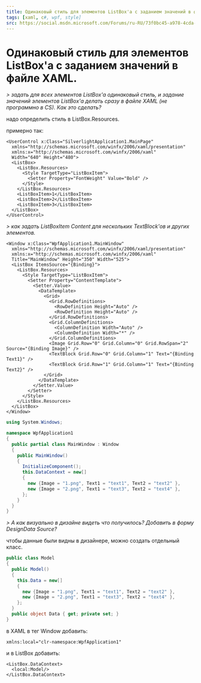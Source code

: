 ```yaml
---
title: Одинаковый стиль для элементов ListBox'а с заданием значений в файле XAML.
tags: [xaml, c#, wpf, style]
src: https://social.msdn.microsoft.com/Forums/ru-RU/73f0bc45-a978-4cda-ab3c-1ea248afcbb4/-listbox-xaml?forum=formobiledevicesru
---
```

# Одинаковый стиль для элементов ListBox'а с заданием значений в файле XAML.
*> задать для всех элементов ListBox'а одинаковый стиль, и задание значений элементов ListBox'а делать сразу в файле XAML (не программно в CS). Как это сделать?*

надо определить стиль в ListBox.Resources.

примерно так:
```xaml
<UserControl x:Class="SilverlightApplication1.MainPage"
  xmlns="http://schemas.microsoft.com/winfx/2006/xaml/presentation"
  xmlns:x="http://schemas.microsoft.com/winfx/2006/xaml"
  Width="640" Height="480">
  <ListBox>
    <ListBox.Resources>
      <Style TargetType="ListBoxItem">
        <Setter Property="FontWeight" Value="Bold" />
      </Style>
    </ListBox.Resources>
    <ListBoxItem>1</ListBoxItem>
    <ListBoxItem>2</ListBoxItem>
    <ListBoxItem>3</ListBoxItem>
  </ListBox>
</UserControl>
```
*> как задать ListBoxItem Content для нескольких TextBlock'ов и других элементов.*
```xaml
<Window x:Class="WpfApplication1.MainWindow"
  xmlns="http://schemas.microsoft.com/winfx/2006/xaml/presentation"
  xmlns:x="http://schemas.microsoft.com/winfx/2006/xaml"
  Title="MainWindow" Height="350" Width="525">
  <ListBox ItemsSource="{Binding}">
    <ListBox.Resources>
      <Style TargetType="ListBoxItem">
        <Setter Property="ContentTemplate">
          <Setter.Value>
            <DataTemplate>
              <Grid>
                <Grid.RowDefinitions>
                  <RowDefinition Height="Auto" />
                  <RowDefinition Height="Auto" />
                </Grid.RowDefinitions>
                <Grid.ColumnDefinitions>
                  <ColumnDefinition Width="Auto" />
                  <ColumnDefinition Width="*" />
                </Grid.ColumnDefinitions>
                <Image Grid.Row="0" Grid.Column="0" Grid.RowSpan="2" Source="{Binding Image}" />
                <TextBlock Grid.Row="0" Grid.Column="1" Text="{Binding Text1}" />
                <TextBlock Grid.Row="1" Grid.Column="1" Text="{Binding Text2}" />
              </Grid>
            </DataTemplate>
          </Setter.Value>
        </Setter>
      </Style>
    </ListBox.Resources>
  </ListBox>
</Window>
```
```c#
using System.Windows;

namespace WpfApplication1
{
  public partial class MainWindow : Window
  {
    public MainWindow()
    {
      InitializeComponent();
      this.DataContext = new[] 
      {
        new {Image = "1.png", Text1 = "text1", Text2 = "text2" },
        new {Image = "2.png", Text1 = "text3", Text2 = "text4" },
      };
    }
  }
}
```
*> А как визуально в дизайне видеть что получилось? Добавить в форму DesignData Source?*

чтобы данные были видны в дизайнере, можно создать отдельный класс.
```c#
public class Model
{
  public Model()
  {
    this.Data = new[] 
    {
      new {Image = "1.png", Text1 = "text1", Text2 = "text2" },
      new {Image = "2.png", Text1 = "text3", Text2 = "text4" },
    };
  }
  public object Data { get; private set; }
}
```
в XAML в тег Window добавить: 
```xaml
xmlns:local="clr-namespace:WpfApplication1"
```
и в ListBox добавить: 
```xaml
<ListBox.DataContext>
  <local:Model/>
</ListBox.DataContext>
```

